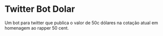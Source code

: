 # Twitter Bot Dolar
Um bot para twitter que publica o valor de 50c dólares na cotação atual em homenagem ao rapper 50 cent.
